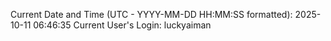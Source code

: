 Current Date and Time (UTC - YYYY-MM-DD HH:MM:SS formatted): 2025-10-11 06:46:35
Current User's Login: luckyaiman
